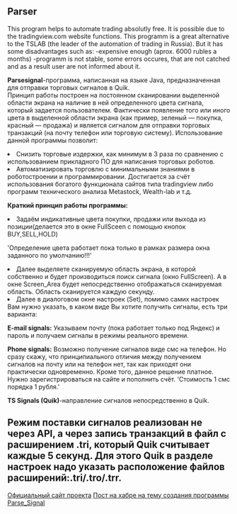 ## Parser

This program helps to automate trading absolutly free. It is possible due to the tradingview.com website functions. This programm is a great alternative to the  TSLAB (the leader of the automation of trading in Russia). But it has some disadvantages such as: -expensive enough (aprox. 6000 rubles a months) -programm  is not stable,  some errors occures, that are not catched and as a result user are not informed about it. 

**Parsesignal**-программа, написанная на языке Java, предназначенная для отправки торговых сигналов в Quik.  
Принцип работы построен на постоянном сканировании выделенной области экрана на наличие в ней определенного цвета сигнала, который задается пользователем. Фактически появление того или иного цвета в выделенной области экрана (как пример, зеленый — покупка, красный — продажа) и является сигналом для отправки торговых транзакций (на почту телефон или торговую систему).
Использование данной программы позволит:
<li>Снизить торговые издержки, как минимум в 3 раза по сравнению  с использованием прикладного ПО для написания торговых роботов.
<li>Автоматизировать торговлю с минимальными знаниями в роботостроении и программировании. Достигается за счёт использования богатого       функционала сайтов типа tradingview либо программ технического анализа Metastock, Wealth-lab  и т.д.

**Краткий принцип работы программы:**
<li>Задаём индикативные цвета покупки, продажи или выхода 
   из позиции(делается это в окне FullSceen c помощью кнопок BUY,SELL,HOLD)

'Определение цвета работает пока только в рамках размера окна заданного 
по умолчанию!!!'

<li>Далее выделяете сканируемую область экрана, в которой собственно и будет производиться 
поиск сигнала (окно FullScreen). А в окне Screen_Area будет непосредственно отображаться 
сканируемая область. Область сканируется каждую секунду.

<li>Далее в диалоговом окне настроек (Set), помимо самих настроек Вам 
   нужно указать, в каком виде Вы хотите получить сигналы, есть три варианта:

**E-mail signals:**
Указываем почту (пока работает только под Яндекс) и пароль и получаем сигналы
в режимы реального времени.

**Phone signals:** 
Возможно получение сигналов виде смс на телефон. Но сразу скажу, что
принципиального отличия между получением сигналов на почту или на телефон нет, так как 
приходят они практически одновременно. Кроме того, данное решение платное. Нужно
зарегистрироваться на сайте и пополнить счёт. 
'Стоимость 1 смс порядка 1 рубля.'

**TS Signals (Quik)**-направление сигналов непосредственно в Quik.

Режим поставки сигналов реализован не через API, а через запись транзакций в файл с 
расширением .tri, который Quik считывает каждые 5 секунд. Для этого Quik  в разделе настроек
надо указать расположение файлов расширений:.tri/.tro/.trr. 
------------------------------------------------------------------------------------------
[Официальный сайт проекта](http://parsesignal.tmweb.ru/)
[Пост на хабре на тему создания программы Parse_Signal](https://habr.com/ru/post/447912/)
